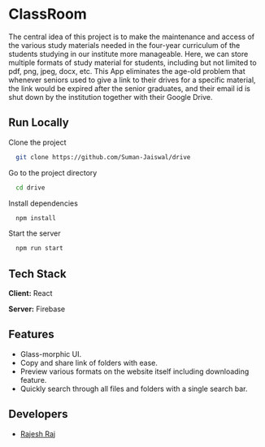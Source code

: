 # ClassRoom

The central idea of this project is to make the maintenance and 
access of the various study materials needed in the four-year 
curriculum of the students studying in our institute more manageable.
Here, we can store multiple formats of study material for students, 
including but not limited to pdf, png, jpeg, docx, etc. This App 
eliminates the age-old problem that whenever seniors used to give a
link to their drives for a specific material, the link would be
expired after the senior graduates, and their email id is shut down 
by the institution together with their Google Drive.


## Run Locally

Clone the project

```bash
  git clone https://github.com/Suman-Jaiswal/drive
```

Go to the project directory

```bash
  cd drive
```

Install dependencies

```bash
  npm install
```

Start the server

```bash
  npm run start
```

  
## Tech Stack

**Client:** React

**Server:** Firebase

  
## Features

- Glass-morphic UI.
- Copy and share link of folders with ease.
- Preview various formats on the website
    itself including downloading feature.
- Quickly search through all files and folders with
    a single search bar.

  
## Developers

- [Rajesh Raj](https://github.com/Rajesh6110)
 
